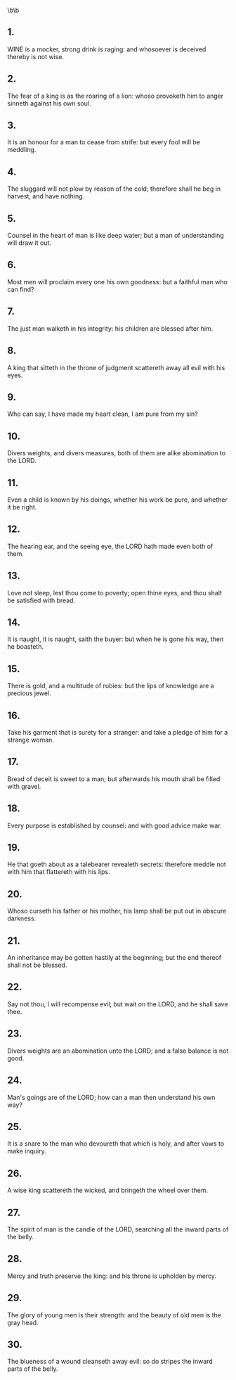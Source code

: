 \b\b
## 1.
WINE is a mocker, strong drink is raging: and whosoever is deceived thereby is not wise.
## 2.
The fear of a king is as the roaring of a lion: whoso provoketh him to anger sinneth against his own soul.
## 3.
It is an honour for a man to cease from strife: but every fool will be meddling.
## 4.
The sluggard will not plow by reason of the cold; therefore shall he beg in harvest, and have nothing.
## 5.
Counsel in the heart of man is like deep water; but a man of understanding will draw it out.
## 6.
Most men will proclaim every one his own goodness: but a faithful man who can find?
## 7.
The just man walketh in his integrity: his children are blessed after him.
## 8.
A king that sitteth in the throne of judgment scattereth away all evil with his eyes.
## 9.
Who can say, I have made my heart clean, I am pure from my sin?
## 10.
Divers weights, and divers measures, both of them are alike abomination to the LORD.
## 11.
Even a child is known by his doings, whether his work be pure, and whether it be right.
## 12.
The hearing ear, and the seeing eye, the LORD hath made even both of them.
## 13.
Love not sleep, lest thou come to poverty; open thine eyes, and thou shalt be satisfied with bread.
## 14.
It is naught, it is naught, saith the buyer: but when he is gone his way, then he boasteth.
## 15.
There is gold, and a multitude of rubies: but the lips of knowledge are a precious jewel.
## 16.
Take his garment that is surety for a stranger: and take a pledge of him for a strange woman.
## 17.
Bread of deceit is sweet to a man; but afterwards his mouth shall be filled with gravel.
## 18.
Every purpose is established by counsel: and with good advice make war.
## 19.
He that goeth about as a talebearer revealeth secrets: therefore meddle not with him that flattereth with his lips.
## 20.
Whoso curseth his father or his mother, his lamp shall be put out in obscure darkness.
## 21.
An inheritance may be gotten hastily at the beginning; but the end thereof shall not be blessed.
## 22.
Say not thou, I will recompense evil; but wait on the LORD, and he shall save thee.
## 23.
Divers weights are an abomination unto the LORD; and a false balance is not good.
## 24.
Man's goings are of the LORD; how can a man then understand his own way?
## 25.
It is a snare to the man who devoureth that which is holy, and after vows to make inquiry.
## 26.
A wise king scattereth the wicked, and bringeth the wheel over them.
## 27.
The spirit of man is the candle of the LORD, searching all the inward parts of the belly.
## 28.
Mercy and truth preserve the king: and his throne is upholden by mercy.
## 29.
The glory of young men is their strength: and the beauty of old men is the gray head.
## 30.
The blueness of a wound cleanseth away evil: so do stripes the inward parts of the belly.
